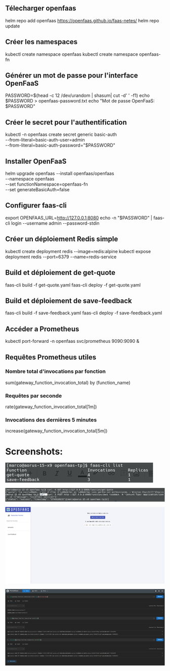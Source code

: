 ## Télecharger openfaas

helm repo add openfaas https://openfaas.github.io/faas-netes/
helm repo update

## Créer les namespaces

kubectl create namespace openfaas
kubectl create namespace openfaas-fn

## Générer un mot de passe pour l'interface OpenFaaS

PASSWORD=$(head -c 12 /dev/urandom | shasum| cut -d' ' -f1)
echo $PASSWORD > openfaas-password.txt
echo "Mot de passe OpenFaaS: $PASSWORD"

## Créer le secret pour l'authentification

kubectl -n openfaas create secret generic basic-auth \
 --from-literal=basic-auth-user=admin \
 --from-literal=basic-auth-password="$PASSWORD"

## Installer OpenFaaS

helm upgrade openfaas --install openfaas/openfaas \
 --namespace openfaas \
 --set functionNamespace=openfaas-fn \
 --set generateBasicAuth=false

## Configurer faas-cli

export OPENFAAS_URL=http://127.0.0.1:8080
echo -n "$PASSWORD" | faas-cli login --username admin --password-stdin

## Créer un déploiement Redis simple

kubectl create deployment redis --image=redis:alpine
kubectl expose deployment redis --port=6379 --name=redis-service

## Build et déploiement de get-quote

faas-cli build -f get-quote.yaml
faas-cli deploy -f get-quote.yaml

## Build et déploiement de save-feedback

faas-cli build -f save-feedback.yaml
faas-cli deploy -f save-feedback.yaml

## Accéder a Prometheus

kubectl port-forward -n openfaas svc/prometheus 9090:9090 &

## Requêtes Prometheus utiles

### Nombre total d'invocations par fonction

sum(gateway_function_invocation_total) by (function_name)

### Requêtes par seconde

rate(gateway_function_invocation_total[1m])

### Invocations des dernières 5 minutes

increase(gateway_function_invocation_total[5m])

# Screenshots:

![Screenshot of faas-cli list](/screenshots/faas-cli_list.png)

![Screenshot of curls](/screenshots/curl.png)

![Screenshot of openfaas console](/screenshots/openfaas.png)

![Screenshot of prometheus console](/screenshots/prometheus.png)
